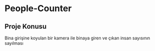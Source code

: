 # People-Counter
## Proje Konusu 
Bina girişine koyulan bir kamera ile binaya giren ve çıkan insan sayısının sayılması
